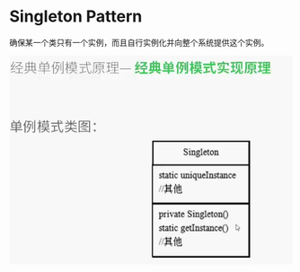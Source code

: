 # Singleton Pattern  

确保某一个类只有一个实例，而且自行实例化并向整个系统提供这个实例。  

![这是极客学院vip课程里面的一个单例类图](../images/single-pattern-class-diagram-jikexueyuan.png)